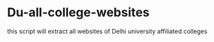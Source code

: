 # Du-all-college-websites
this script will extract all websites of Delhi university affiliated colleges
